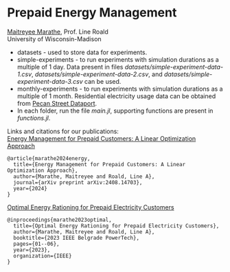 # Prepaid Energy Management

[Maitreyee Marathe](mmarathe@wisc.edu), Prof. Line Roald   
University of Wisconsin-Madison

* datasets - used to store data for experiments.
* simple-experiments - to run experiments with simulation durations as a multiple of 1 day. Data present in files _datasets/simple-experiment-data-1.csv_, _datasets/simple-experiment-data-2.csv_, and _datasets/simple-experiment-data-3.csv_ can be used. 
* monthly-experiments - to run experiments with simulation durations as a multiple of 1 month. Residential electricity usage data can be obtained from [Pecan Street Dataport](https://www.pecanstreet.org/dataport/licenses/). 
* In each folder, run the file _main.jl_, supporting functions are present in _functions.jl_.

Links and citations for our publications:   
[Energy Management for Prepaid Customers: A Linear Optimization Approach](https://arxiv.org/abs/2408.14703)
```
@article{marathe2024energy,
  title={Energy Management for Prepaid Customers: A Linear Optimization Approach},
  author={Marathe, Maitreyee and Roald, Line A},
  journal={arXiv preprint arXiv:2408.14703},
  year={2024}
}
```

[Optimal Energy Rationing for Prepaid Electricity Customers](https://ieeexplore.ieee.org/abstract/document/10202907)   

```
@inproceedings{marathe2023optimal,   
  title={Optimal Energy Rationing for Prepaid Electricity Customers},   
  author={Marathe, Maitreyee and Roald, Line A},   
  booktitle={2023 IEEE Belgrade PowerTech},   
  pages={01--06},   
  year={2023},   
  organization={IEEE}   
}
```
